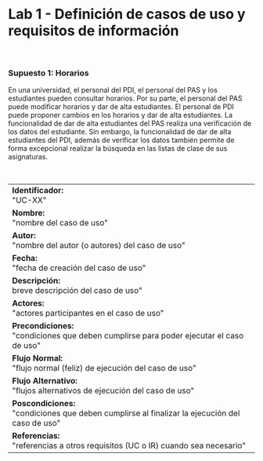 <br>

# Lab 1 - Definición de casos de uso y requisitos de información

<br>

### Supuesto 1: Horarios
En una universidad, el personal del PDI, el personal del PAS y los estudiantes pueden consultar horarios. Por su parte, el personal del PAS puede modificar horarios y dar de alta estudiantes. El personal de PDI puede proponer cambios en los horarios y dar de alta estudiantes. La funcionalidad de dar de alta estudiantes del PAS realiza una verificación de los datos del estudiante. Sin embargo, la funcionalidad de dar de alta estudiantes del PDI, además de verificar los datos también permite de forma excepcional realizar la búsqueda en las listas de clase de sus asignaturas.

<br>

<table>
<tr>
    <td><b>Identificador:</b><br>
    "UC-XX"</td>
</tr>
<tr>
    <td><b>Nombre:</b><br>
    "nombre del caso de uso"</td>
</tr>
<tr>
    <tr>
    <td><b>Autor:</b><br>
    "nombre del autor (o autores) del caso de uso"</td>
</tr>
</tr>
<tr>
    <td><b>Fecha:</b><br>
    "fecha de creación del caso de uso"</td>
</tr>
<tr>
    <td><b>Descripción:</b><br>
    breve descripción del caso de uso"</td>
</tr>
<tr>
    <td><b>Actores:</b><br>
    "actores participantes en el caso de uso"</td>
</tr>
<tr>
    <td><b>Precondiciones:</b><br>
    "condiciones que deben cumplirse para poder ejecutar el caso de uso"</td>
</tr>
<tr>
    <td><b>Flujo Normal:</b><br>
    "flujo normal (feliz) de ejecución del caso de uso"</td>
</tr>
<tr>
    <td><b>Flujo Alternativo:</b><br>
    "flujos alternativos de ejecución del caso de uso"</td>
</tr>
<tr>
    <td><b>Poscondiciones:</b><br>
    "condiciones que deben cumplirse al finalizar la ejecución del caso de uso"</td>
</tr>
<tr>
    <td><b>Referencias:</b><br>
    "referencias a otros requisitos (UC o IR) cuando sea necesario"</td>
</tr>
</table>
